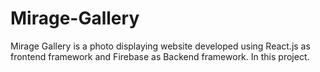 # Mirage-Gallery
Mirage Gallery is a photo displaying website developed using React.js as frontend framework and Firebase as Backend framework. In this project.  
